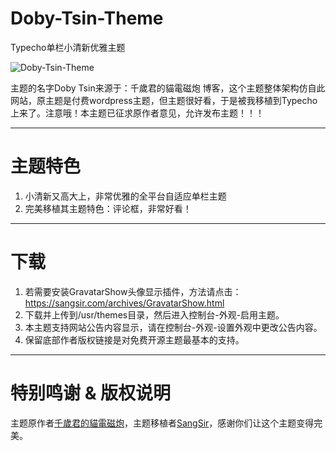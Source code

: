 # Doby-Tsin-Theme
Typecho单栏小清新优雅主题

![Doby-Tsin-Theme](https://ww4.sinaimg.cn/large/a15b4afegw1f9id4nkmjvj20s50hadif)

主题的名字Doby Tsin来源于：千歲君的貓電磁炮 博客，这个主题整体架构仿自此网站，原主题是付费wordpress主题，但主题很好看，于是被我移植到Typecho上来了。注意哦！本主题已征求原作者意见，允许发布主题！！！

---
# 主题特色
 1. 小清新又高大上，非常优雅的全平台自适应单栏主题
 2. 完美移植其主题特色：评论框，非常好看！

---
# 下载
 1. 若需要安装GravatarShow头像显示插件，方法请点击：https://sangsir.com/archives/GravatarShow.html
 2. 下载并上传到/usr/themes目录，然后进入控制台-外观-启用主题。
 3. 本主题支持网站公告内容显示，请在控制台-外观-设置外观中更改公告内容。
 4. 保留底部作者版权链接是对免费开源主题最基本的支持。

---
# 特别鸣谢 & 版权说明
主题原作者[千歲君的貓電磁炮](http://tsin.us/)，主题移植者[SangSir](http://sangsir.com/)，感谢你们让这个主题变得完美。

